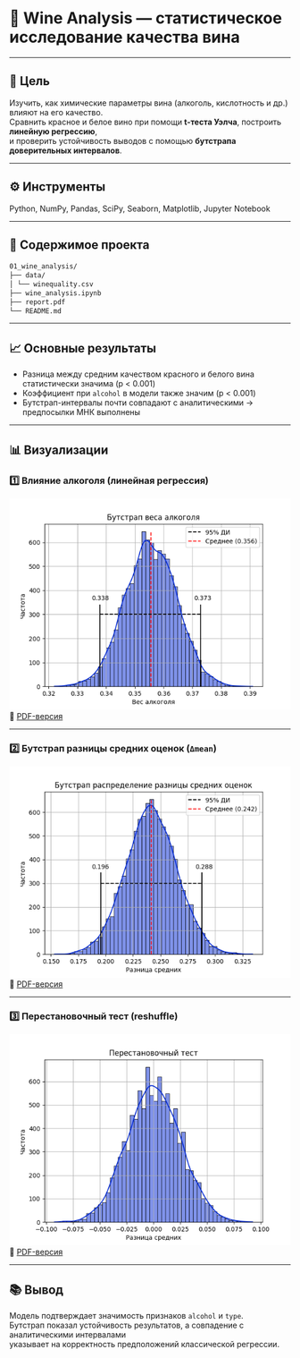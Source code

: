 # 🍷 Wine Analysis — статистическое исследование качества вина

---

## 🎯 Цель
Изучить, как химические параметры вина (алкоголь, кислотность и др.) влияют на его качество.  
Сравнить красное и белое вино при помощи **t-теста Уэлча**, построить **линейную регрессию**,  
и проверить устойчивость выводов с помощью **бутстрапа доверительных интервалов**.

---

## ⚙️ Инструменты
Python, NumPy, Pandas, SciPy, Seaborn, Matplotlib, Jupyter Notebook

---

## 📁 Содержимое проекта
```
01_wine_analysis/
├── data/
│ └── winequality.csv
├── wine_analysis.ipynb
├── report.pdf
└── README.md
```
---

## 📈 Основные результаты
- Разница между средним качеством красного и белого вина статистически значима (p < 0.001)  
- Коэффициент при `alcohol` в модели также значим (p < 0.001)  
- Бутстрап-интервалы почти совпадают с аналитическими → предпосылки МНК выполнены  

---

## 📊 Визуализации

### 1️⃣ Влияние алкоголя (линейная регрессия)
![](images/alcohol.png)
📄 [PDF-версия](reports/alcohol.pdf)

---

### 2️⃣ Бутстрап разницы средних оценок (`Δmean`)
![](images/deltamean_bootstrap.png)
📄 [PDF-версия](reports/deltamean_bootstrap.pdf)

---

### 3️⃣ Перестановочный тест (reshuffle)
![](images/reshafle.png)
📄 [PDF-версия](reports/reshafle.pdf)


---

## 📚 Вывод
Модель подтверждает значимость признаков `alcohol` и `type`.  
Бутстрап показал устойчивость результатов, а совпадение с аналитическими интервалами  
указывает на корректность предположений классической регрессии.
